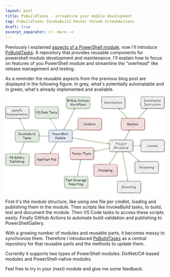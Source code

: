 ```yaml
---
layout: post
title: PsBuildTasks - streamline your module development
tag: PsBuildTasks InvokeBuild Pester VSCode GitHubActions
draft: true
excerpt_separator: <!--more-->
---
```


Previously I explained [aspects of a PowerShell module](2022-04-15-reuse-in-powershell-module-development.md), now i'll introduce [PsBuildTasks](https://github.com/abbgrade/PsBuildTasks): A repository that provides reusable components for powershell module development and maintenance.
I'll explain how to focus on features of you PowerShell module and streamline the "overhead" like release management and testing.

<!--more-->

As a reminder the reusable aspects from the previous blog post are displayed in the following figure. In grey, what's potentially automatable and in green, what's already implemented and available.

![PsBuildTasks Structure](/assets/psbuildtasks-solution.drawio.png)

First it's the module structure, like using one file per cmdlet, loading and publishing them in the module.
Then scripts like InvokeBuild tasks, to build, test and document the module.
Then VS Code tasks to access these scripts easily.
Finally GitHub Actions to automate build validation and publishing to PowerShellGallery.

With a growing number of modules and reusable parts, it becomes messy to synchronize them. Therefore I introduced [PsBuildTasks](https://github.com/abbgrade/PsBuildTasks) as a central repository for that reusable parts and the methods to update them.

Currently it supports two types of PowerShell modules: DotNet/C#-based modules and PowerShell-native modules.

Feel free to try in your (next) module and give me some feedback.
